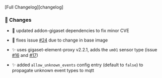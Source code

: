 [Full Changelog][changelog]

### :hammer: Changes

- :hammer: updated addon-gigaset dependencies to fix minor CVE

- :hammer: fixes issue [#24](https://github.com/ycardon/gigaset-elements-proxy/issues/24) due to change in base image

- :sparkles: uses gigaset-element-proxy v2.2.1, adds the `um01` sensor type (issue [#16](https://github.com/ycardon/gigaset-elements-proxy/issues/16) and [#17](https://github.com/ycardon/gigaset-elements-proxy/issues/17))

- :sparkles: added `allow_unknown_events` config entry (default to `false`) to propagate unknown event types to mqtt
